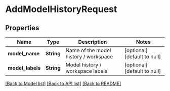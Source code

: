 # AddModelHistoryRequest

## Properties
Name | Type | Description | Notes
------------ | ------------- | ------------- | -------------
**model_name** | **String** | Name of the model history / workspace | [optional] [default to null]
**model_labels** | **String** | Model history / workspace labels | [optional] [default to null]

[[Back to Model list]](../README.md#documentation-for-models) [[Back to API list]](../README.md#documentation-for-api-endpoints) [[Back to README]](../README.md)


